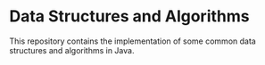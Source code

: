 # Data Structures and Algorithms

This repository contains the implementation of some common data structures and algorithms in Java.
